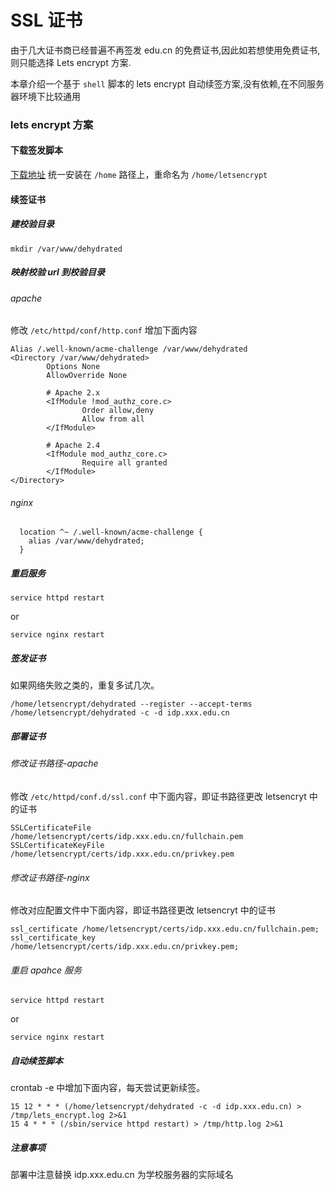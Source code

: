 # SSL 证书

由于几大证书商已经普遍不再签发 edu.cn 的免费证书,因此如若想使用免费证书,则只能选择 Lets encrypt 方案.

本章介绍一个基于 `shell` 脚本的 lets encrypt 自动续签方案,没有依赖,在不同服务器环境下比较通用

### lets encrypt 方案
#### 下载签发脚本
[下载地址](https://github.com/lukas2511/dehydrated/releases)
统一安装在 `/home` 路径上，重命名为  `/home/letsencrypt`

#### 续签证书
##### 建校验目录
`mkdir /var/www/dehydrated`
##### 映射校验 url 到校验目录
###### apache
修改 `/etc/httpd/conf/http.conf` 增加下面内容
```
Alias /.well-known/acme-challenge /var/www/dehydrated
<Directory /var/www/dehydrated>
        Options None
        AllowOverride None

        # Apache 2.x
        <IfModule !mod_authz_core.c>
                Order allow,deny
                Allow from all
        </IfModule>

        # Apache 2.4
        <IfModule mod_authz_core.c>
                Require all granted
        </IfModule>
</Directory>
```
###### nginx
```
  location ^~ /.well-known/acme-challenge {
    alias /var/www/dehydrated;
  }
```
##### 重启服务
```
service httpd restart
```
or
```
service nginx restart
```
##### 签发证书
如果网络失败之类的，重复多试几次。
```
/home/letsencrypt/dehydrated --register --accept-terms
/home/letsencrypt/dehydrated -c -d idp.xxx.edu.cn
```
##### 部署证书
###### 修改证书路径-apache
修改 `/etc/httpd/conf.d/ssl.conf` 中下面内容，即证书路径更改 letsencryt 中的证书
```
SSLCertificateFile /home/letsencrypt/certs/idp.xxx.edu.cn/fullchain.pem
SSLCertificateKeyFile /home/letsencrypt/certs/idp.xxx.edu.cn/privkey.pem
```
###### 修改证书路径-nginx
修改对应配置文件中下面内容，即证书路径更改 letsencryt 中的证书
```
ssl_certificate /home/letsencrypt/certs/idp.xxx.edu.cn/fullchain.pem;
ssl_certificate_key /home/letsencrypt/certs/idp.xxx.edu.cn/privkey.pem;
```
###### 重启 apahce 服务
```
service httpd restart
```
or
```
service nginx restart
```

##### 自动续签脚本
crontab -e  中增加下面内容，每天尝试更新续签。
```
15 12 * * * (/home/letsencrypt/dehydrated -c -d idp.xxx.edu.cn) > /tmp/lets_encrypt.log 2>&1
15 4 * * * (/sbin/service httpd restart) > /tmp/http.log 2>&1
```
##### 注意事项
部署中注意替换 idp.xxx.edu.cn 为学校服务器的实际域名